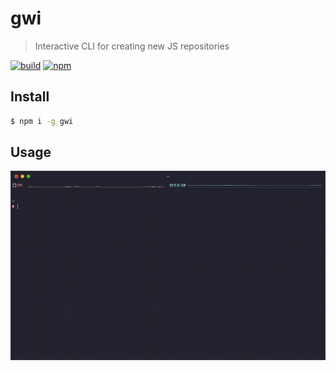 # gwi

> Interactive CLI for creating new JS repositories

[![build](https://img.shields.io/github/workflow/status/iamnapo/gwi/ci?style=for-the-badge&logo=github&label=)](https://github.com/iamnapo/gwi/actions) [![npm](https://img.shields.io/npm/v/gwi.svg?style=for-the-badge&logo=npm&label=)](https://www.npmjs.com/package/gwi)
## Install

```sh
$ npm i -g gwi
```

## Usage

![Usage](usage.gif)
